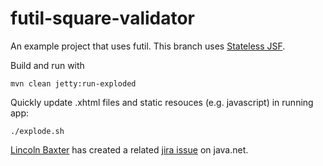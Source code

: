 futil-square-validator
======================

An example project that uses futil. This branch uses [Stateless JSF](http://industrieit.com/blog/2011/11/stateless-jsf-high-performance-zero-per-request-memory-overhead/).

Build and run with 

	mvn clean jetty:run-exploded

Quickly update .xhtml files and static resouces (e.g. javascript) in running app:

	./explode.sh

[Lincoln Baxter](https://github.com/lincolnthree) has created a related [jira issue](http://java.net/jira/browse/JAVASERVERFACES_SPEC_PUBLIC-1055) on java.net.
